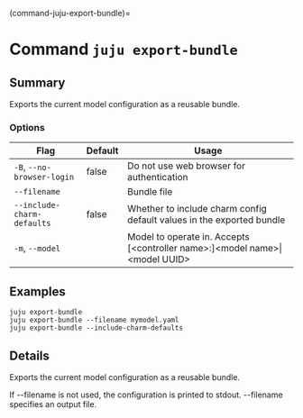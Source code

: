 (command-juju-export-bundle)=
# Command `juju export-bundle`

## Summary
Exports the current model configuration as a reusable bundle.

### Options
| Flag | Default | Usage |
| --- | --- | --- |
| `-B`, `--no-browser-login` | false | Do not use web browser for authentication |
| `--filename` |  | Bundle file |
| `--include-charm-defaults` | false | Whether to include charm config default values in the exported bundle |
| `-m`, `--model` |  | Model to operate in. Accepts [&lt;controller name&gt;:]&lt;model name&gt;&#x7c;&lt;model UUID&gt; |

## Examples

    juju export-bundle
    juju export-bundle --filename mymodel.yaml
    juju export-bundle --include-charm-defaults


## Details

Exports the current model configuration as a reusable bundle.

If --filename is not used, the configuration is printed to stdout.
 --filename specifies an output file.